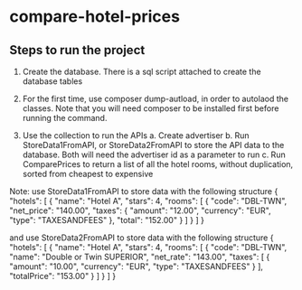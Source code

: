# compare-hotel-prices

## Steps to run the project

1. Create the database. There is a sql script attached to create the database tables

2. For the first time, use composer dump-autload, in order to autolaod the classes. Note that you will need composer to be installed first before running the command.

3. Use the collection to run the APIs
   a.  Create advertiser
   b.  Run StoreData1FromAPI, or StoreData2FromAPI to store the API data to the database. Both will need the advertiser id as a parameter to run
   c.  Run ComparePrices to return a list of all the hotel rooms, without duplication, sorted from cheapest to expensive

Note: use StoreData1FromAPI to store data with the following structure
{
"hotels": [ {
"name": "Hotel A",
"stars": 4,
"rooms": [ {
"code": "DBL-TWN",
"net_price": "140.00",
"taxes": {
"amount": "12.00",
"currency": "EUR",
"type": "TAXESANDFEES"
},
"total": "152.00"
} ]
} ]
}

and use StoreData2FromAPI to store data with the following structure
{
"hotels": [ {
"name": "Hotel A",
"stars": 4,
"rooms": [ {
"code": "DBL-TWN",
"name": "Double or Twin SUPERIOR",
"net_rate": "143.00",
"taxes": [ {
"amount": "10.00",
"currency": "EUR",
"type": "TAXESANDFEES"
} ],
"totalPrice": "153.00"
} ]
} ]
}
